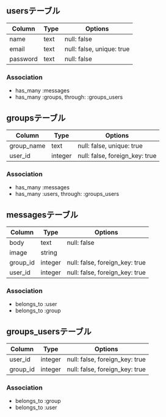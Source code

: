 ## usersテーブル

|Column|Type|Options|
|------|----|-------|
|name|text|null: false|
|email|text|null: false, unique: true|
|password|text|null: false|

### Association
- has_many :messages
- has_many :groups, through: :groups_users


## groupsテーブル

|Column|Type|Options|
|------|----|-------|
|group_name|text|null: false, unique: true|
|user_id|integer|null: false, foreign_key: true|

### Association
- has_many :messages
- has_many :users, through: :groups_users


## messagesテーブル

|Column|Type|Options|
|------|----|-------|
|body|text|null: false|
|image|string||
|group_id|integer|null: false, foreign_key: true|
|user_id|integer|null: false, foreign_key: true|

### Association
- belongs_to :user
- belongs_to :group


## groups_usersテーブル

|Column|Type|Options|
|------|----|-------|
|user_id|integer|null: false, foreign_key: true|
|group_id|integer|null: false, foreign_key: true|

### Association
- belongs_to :group
- belongs_to :user